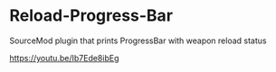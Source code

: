 # Reload-Progress-Bar
SourceMod plugin that prints ProgressBar with weapon reload status

https://youtu.be/Ib7Ede8ibEg